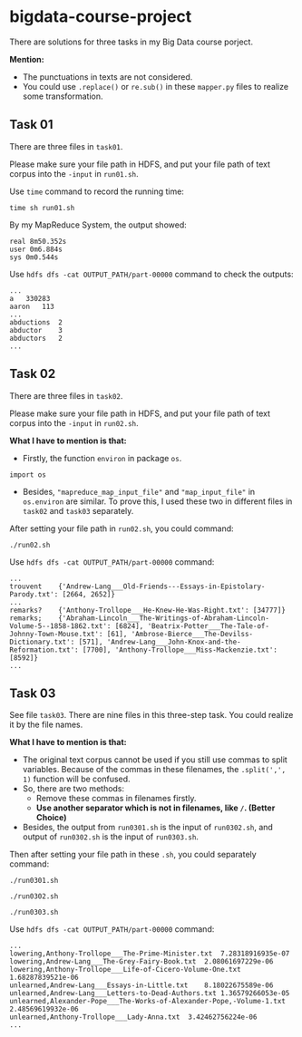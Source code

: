 # bigdata-course-project
There are solutions for three tasks in my Big Data course porject. 

**Mention:**
* The punctuations in texts are not considered. 
* You could use `.replace()` or `re.sub()` in these `mapper.py` files to realize some transformation.

## Task 01
There are three files in `task01`.

Please make sure your file path in HDFS, and put your file path of text corpus into the `-input` in `run01.sh`. 

Use `time` command to record the running time:
```
time sh run01.sh
```
By my MapReduce System, the output showed: 
```
real 8m50.352s
user 0m6.884s
sys 0m0.544s
```
Use `hdfs dfs -cat OUTPUT_PATH/part-00000` command to check the outputs: 
```
...
a	330283
aaron	113
...
abductions	2
abductor	3
abductors	2
...
```

## Task 02
There are three files in `task02`. 

Please make sure your file path in HDFS, and put your file path of text corpus into the `-input` in `run02.sh`.

**What I have to mention is that:**
* Firstly, the function `environ` in package `os`.  
```
import os
```

* Besides, `"mapreduce_map_input_file"` and `"map_input_file"` in `os.environ` are similar. To prove this, I used these two in different files in `task02` and `task03` separately. 

After setting your file path in `run02.sh`, you could command: 
```
./run02.sh
```
Use `hdfs dfs -cat OUTPUT_PATH/part-00000` command: 
```
...
trouvent    {'Andrew-Lang___Old-Friends---Essays-in-Epistolary-Parody.txt': [2664, 2652]}
...
remarks?    {'Anthony-Trollope___He-Knew-He-Was-Right.txt': [34777]}
remarks;    {'Abraham-Lincoln___The-Writings-of-Abraham-Lincoln-Volume-5--1858-1862.txt': [6824], 'Beatrix-Potter___The-Tale-of-Johnny-Town-Mouse.txt': [61], 'Ambrose-Bierce___The-Devilss-Dictionary.txt': [571], 'Andrew-Lang___John-Knox-and-the-Reformation.txt': [7700], 'Anthony-Trollope___Miss-Mackenzie.txt': [8592]}
...
```

## Task 03
See file `task03`. There are nine files in this three-step task. You could realize it by the file names. 

**What I have to mention is that:**
* The original text corpus cannot be used if you still use commas to split variables. Because of the commas in these filenames, the `.split(',', 1)` function will be confused. 
* So, there are two methods: 
    * Remove these commas in filenames firstly. 
    * **Use another separator which is not in filenames, like `/`. (Better Choice)** 
* Besides, the output from `run0301.sh` is the input of `run0302.sh`, and output of `run0302.sh` is the input of `run0303.sh`. 

Then after setting your file path in these `.sh`, you could separately command: 
```
./run0301.sh
```
```
./run0302.sh
```
```
./run0303.sh
```
Use `hdfs dfs -cat OUTPUT_PATH/part-00000` command: 
```
...
lowering,Anthony-Trollope___The-Prime-Minister.txt	7.28318916935e-07
lowering,Andrew-Lang___The-Grey-Fairy-Book.txt	2.08061697229e-06
lowering,Anthony-Trollope___Life-of-Cicero-Volume-One.txt	1.68287839521e-06
unlearned,Andrew-Lang___Essays-in-Little.txt	8.18022675589e-06
unlearned,Andrew-Lang___Letters-to-Dead-Authors.txt	1.36579266053e-05
unlearned,Alexander-Pope___The-Works-of-Alexander-Pope,-Volume-1.txt	2.48569619932e-06
unlearned,Anthony-Trollope___Lady-Anna.txt	3.42462756224e-06
...
```
